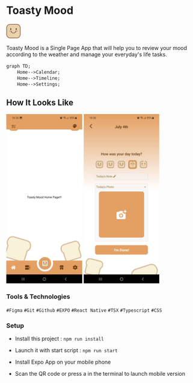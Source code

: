 # Toasty Mood

![Logo](./assets/toasts/toast-okay.png)

Toasty Mood is a Single Page App that will help you to review your mood according to the weather and manage your everyday's life tasks.

```mermaid
graph TD;
    Home-->Calendar;
    Home-->Timeline;
    Home-->Settings;
```

## How It Looks Like

<img src="./ressources-readme/screen-home.jpg" alt="Home Screenshot" width="40%">
<img src="./ressources-readme/screen-new.jpg" alt="New Toast Screen" width="40%">

### Tools & Technologies

`#Figma`
`#Git`
`#Github`
`#EXPO`
`#React Native`
`#TSX`
`#Typescript`
`#CSS`

### Setup

- Install this project : `npm run install`

- Launch it with start script : `npm run start`

- Install Expo App on your mobile phone

- Scan the QR code or press a in the terminal to launch mobile version
